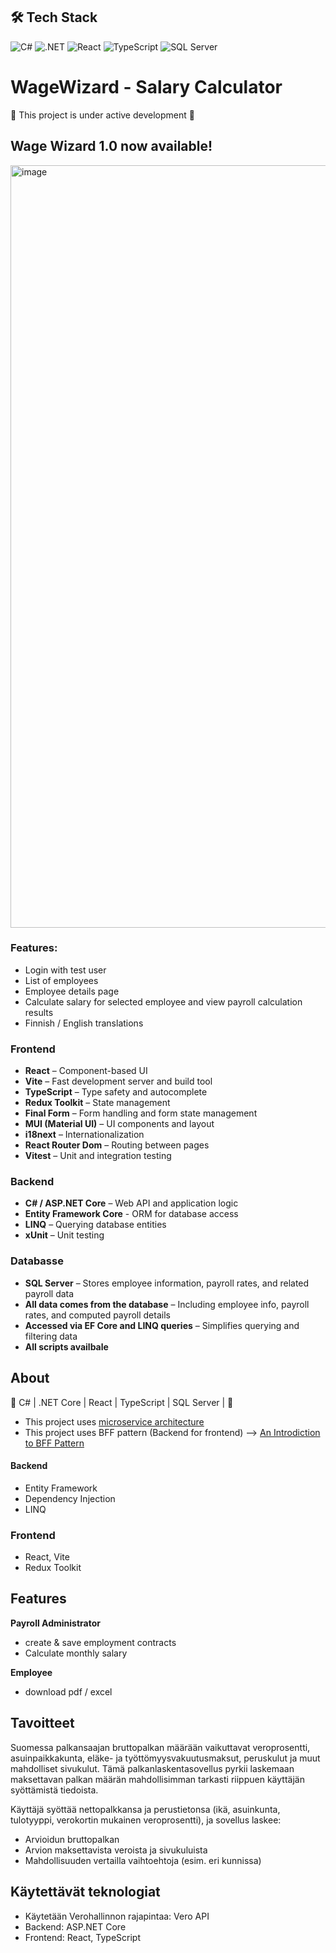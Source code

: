 ## 🛠️ Tech Stack  
![C#](https://img.shields.io/badge/C%23-239120?style=for-the-badge&logo=c-sharp&logoColor=white) ![.NET](https://img.shields.io/badge/.NET-512BD4?style=for-the-badge&logo=dotnet&logoColor=white) ![React](https://img.shields.io/badge/React-20232A?style=for-the-badge&logo=react&logoColor=61DAFB) ![TypeScript](https://img.shields.io/badge/TypeScript-007ACC?style=for-the-badge&logo=typescript&logoColor=white) ![SQL Server](https://img.shields.io/badge/SQL%20Server-CC2927?style=for-the-badge&logo=microsoft-sql-server&logoColor=white) 

# WageWizard - Salary Calculator

🚧 This project is under active development 🚧  
  
## Wage Wizard 1.0 now available!

<img width="1231" height="1220" alt="image" src="https://github.com/user-attachments/assets/65985ab5-2960-45ae-8221-6cb4f5a93a16" />  

### Features:

- Login with test user
- List of employees
- Employee details page
- Calculate salary for selected employee and view payroll calculation results
- Finnish / English translations

### Frontend
- **React** – Component-based UI
- **Vite** – Fast development server and build tool
- **TypeScript** – Type safety and autocomplete
- **Redux Toolkit** – State management
- **Final Form** – Form handling and form state management
- **MUI (Material UI)** – UI components and layout
- **i18next** – Internationalization
- **React Router Dom** – Routing between pages
- **Vitest** – Unit and integration testing

### Backend

- **C# / ASP.NET Core** – Web API and application logic
- **Entity Framework Core** - ORM for database access
- **LINQ** – Querying database entities
- **xUnit** – Unit testing

### Databasse

- **SQL Server** – Stores employee information, payroll rates, and related payroll data
- **All data comes from the database** – Including employee info, payroll rates, and computed payroll details
- **Accessed via EF Core and LINQ queries** – Simplifies querying and filtering data
- **All scripts availbale**


## About

:hammer: C# | .NET Core | React | TypeScript | SQL Server | :hammer:  

- This project uses [microservice architecture](https://microservices.io/)
- This project uses BFF pattern (Backend for frontend) --> [An Introdiction to BFF Pattern](https://blog.bitsrc.io/bff-pattern-backend-for-frontend-an-introduction-e4fa965128bf) 

#### Backend
- Entity Framework
- Dependency Injection
- LINQ

### Frontend
- React, Vite
- Redux Toolkit

## Features
**Payroll Administrator**  
- create & save employment contracts
- Calculate monthly salary

**Employee**  
- download pdf / excel


## Tavoitteet

Suomessa palkansaajan bruttopalkan määrään vaikuttavat veroprosentti, asuinpaikkakunta, eläke- ja työttömyysvakuutusmaksut, peruskulut ja muut mahdolliset sivukulut. Tämä palkanlaskentasovellus pyrkii laskemaan maksettavan palkan määrän mahdollisimman tarkasti riippuen käyttäjän syöttämistä tiedoista.  

Käyttäjä syöttää nettopalkkansa ja perustietonsa (ikä, asuinkunta, tulotyyppi, verokortin mukainen veroprosentti), ja sovellus laskee:

* Arvioidun bruttopalkan
* Arvion maksettavista veroista ja sivukuluista
* Mahdollisuuden vertailla vaihtoehtoja (esim. eri kunnissa)

## Käytettävät teknologiat

* Käytetään Verohallinnon rajapintaa: Vero API
* Backend: ASP.NET Core
* Frontend: React, TypeScript

